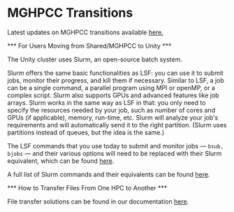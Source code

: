 # MGHPCC Transitions #
Latest updates on MGHPCC transitions available [here.](https://www.umass.edu/it/researchcomputing/mghpcc-transitions)

*** For Users Moving from Shared/MGHPCC to Unity ***

The Unity cluster uses Slurm, an open-source batch system.

Slurm offers the same basic functionalities as LSF: you can use it to submit jobs, monitor their progress, and kill them if necessary. Similar to LSF, a job can be a single command, a parallel program using MPI or openMP, or a complex script. Slurm also supports GPUs and advanced features like job arrays.  Slurm works in the same way as LSF in that: you only need to specify the resources needed by your job, such as number of cores and GPUs (if applicable), memory, run-time, etc. Slurm will analyze your job's requirements and will automatically send it to the right partition. (Slurm uses partitions instead of queues, but the idea is the same.)

The LSF commands that you use today to submit and monitor jobs — ``` bsub, bjobs ``` — and their various options will need to be replaced with their Slurm equivalent, which can be found [here](https://scicomp.ethz.ch/wiki/LSF_to_Slurm_quick_reference).

A full list of Slurm commands and their equivalents can be found [here](https://slurm.schedmd.com/rosetta.pdf).

*** How to Transfer Files From One HPC to Another ***

File transfer solutions can be found in our documentation [here](https://docs.unity.rc.umass.edu/managing-files/index.html#:~:text=look%20like%20this%3A-,Globus,-Globus%20Connect%20allows).
